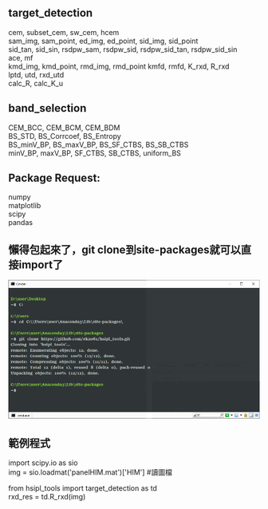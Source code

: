 ## target_detection
cem, subset_cem, sw_cem, hcem  
sam_img, sam_point, ed_img, ed_point, sid_img, sid_point  
sid_tan, sid_sin, rsdpw_sam, rsdpw_sid, rsdpw_sid_tan, rsdpw_sid_sin  
ace, mf  
kmd_img, kmd_point, rmd_img, rmd_point
kmfd, rmfd, K_rxd, R_rxd  
lptd, utd, rxd_utd  
calc_R, calc_K_u  

## band_selection
CEM_BCC, CEM_BCM, CEM_BDM  
BS_STD, BS_Corrcoef, BS_Entropy  
BS_minV_BP, BS_maxV_BP, BS_SF_CTBS, BS_SB_CTBS  
minV_BP, maxV_BP, SF_CTBS, SB_CTBS, uniform_BS  

## Package Request:  
numpy  
matplotlib  
scipy  
pandas  

## 懶得包起來了，git clone到site-packages就可以直接import了
![image](https://github.com/ek2061/hsipl_tools/blob/master/cmd.png)

## 範例程式
import scipy.io as sio  
img = sio.loadmat('panelHIM.mat')['HIM']  #讀圖檔  

from hsipl_tools import target_detection as td   
rxd_res = td.R_rxd(img)  
